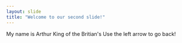 ```yaml
---
layout: slide
title: "Welcome to our second slide!"
---
```

My name is Arthur King of the Britian's
Use the left arrow to go back!
